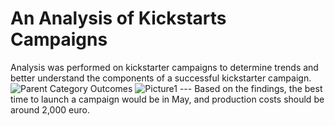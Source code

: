 # An Analysis of Kickstarts Campaigns
Analysis was performed on kickstarter campaigns to determine trends and better understand the components of a successful kickstarter campaign.
![Parent Category Outcomes](https://user-images.githubusercontent.com/101693004/159645476-bdbb4d68-b65b-47de-9daf-3a2171b38a4d.png)
![Picture1](https://user-images.githubusercontent.com/101693004/159645487-9ba964e3-f3cd-4cef-b2ea-d6e05e7e4e6d.png)
--- Based on the findings, the best time to launch a campaign would be in May, and production costs should be around 2,000 euro.
